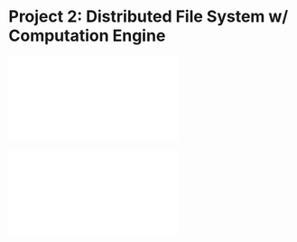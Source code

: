 
# Project 2: Distributed File System w/ Computation Engine

![](./ComputationEngineDesign.pdf)

![](./DFSDesign.pdf)

